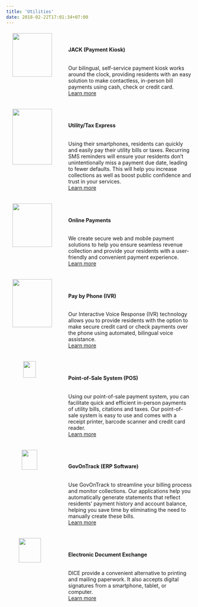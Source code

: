 ```yaml
---
title: 'Utilities'
date: 2018-02-22T17:01:34+07:00
---
```


<style>
.smallimg {
    display: block; 
    margin-left: auto; 
    margin-right: auto; 
}

.row {
  display: flex;
  flex-direction: row;
  flex-wrap: wrap;
  width: 100%;
  margin-top: 20px;
}

.coltext {
  display: flex;
  flex-direction: column;
  flex-basis: 100%;
  flex: 2;
  margin-top: auto;
  margin-bottom: auto;
}

.colimg {
  display: flex;
  flex-direction: column;
  flex-basis: 100%;
  flex: 1;
  min-width: 150px;
}
</style>

<div class='row'> <!-- JACK -->
    <div class='colimg'>
        <img src='/images/products/Kiosks-3.webp' width="80%" loading="lazy" class='smallimg'>
    </div>
    <div class='coltext'>
        <br>
        <h4>JACK (Payment Kiosk)</h4>
        <p>
            Our bilingual, self-service payment kiosk works around the clock, providing residents with an easy solution to make contactless, in-person bill payments using cash, check or credit card.
            <br>
            <a href="/jack/">Learn more</a>
        </p>
    </div>
</div>
<div class='row'> <!-- Utility Express -->
    <div class='colimg'>
        <img src='/images/products/utilityexpress.webp' width="80%" loading="lazy" class='smallimg'>
    </div>
    <div class='coltext'>
        <br>
        <h4>Utility/Tax Express</h4>
        <p>
            Using their smartphones, residents can quickly and easily pay their utility bills or taxes. Recurring SMS reminders will ensure your residents don’t unintentionally miss a payment due date, leading to fewer defaults. This will help you increase collections as well as boost public confidence and trust in your services.
            <br>
            <a href="/sms/">Learn more</a>
        </p>
    </div>
</div>
<div class='row'> <!-- Online Payments -->
    <div class='colimg'>
        <img src='/images/products/onlinepayment.webp' width="80%" loading="lazy" class='smallimg'>
    </div>
    <div class='coltext'>
        <br>
        <h4>Online Payments</h4>
        <p>
            We create secure web and mobile payment solutions to help you ensure seamless revenue collection and provide your residents with a user-friendly and convenient payment experience.
            <br>
            <a href="/services/ivr-online-pos/">Learn more</a>
        </p>
    </div>
</div>
<div class='row'> <!-- IVR -->
    <div class='colimg'>
        <img src='/images/products/ivr.webp' width="80%" loading="lazy" class='smallimg'>
    </div>
    <div class='coltext'>
        <br>
        <h4>Pay by Phone (IVR)</h4>
        <p>
            Our Interactive Voice Response (IVR) technology allows you to provide residents with the option to make secure credit card or check payments over the phone using automated, bilingual voice assistance.
            <br>
            <a href="/services/ivr-online-pos/">Learn more</a>
        </p>
    </div>
</div>
<div class='row'> <!-- Point of Sale -->
    <div class='colimg'>
        <img src='/images/products/pos.webp' width="45%" loading="lazy" class='smallimg'>
    </div>
    <div class='coltext'>
        <br>
        <h4>Point-of-Sale System (POS)</h4>
        <p>
            Using our point-of-sale payment system, you can facilitate quick and efficient in-person payments of utility bills, citations and taxes. Our point-of-sale system is easy to use and comes with a receipt printer, barcode scanner and credit card reader.
            <br>
            <a href="/services/ivr-online-pos/">Learn more</a>
        </p>
    </div>
</div>
<div class='row'> <!-- Gov On Track -->
    <div class='colimg'>
        <img src='/images/products/got.webp' width="50%" loading="lazy" class='smallimg'>
    </div>
    <div class='coltext'>
        <br>
        <h4>GovOnTrack (ERP Software)</h4>
        <p>
            Use GovOnTrack to streamline your billing process and monitor collections. Our applications help you automatically generate statements that reflect residents’ payment history and account balance, helping you save time by eliminating the need to manually create these bills.
            <br>
            <a href="/got/">Learn more</a>
        </p>
    </div>
</div>
<div class='row'> <!-- Electronic Forms -->
    <div class='colimg'>
        <img src='/images/products/dice.webp' width="60%" loading="lazy" class='smallimg'>
    </div>
    <div class='coltext'>
        <br>
        <h4>Electronic Document Exchange</h4>
        <p>
            DICE provide a convenient alternative to printing and mailing paperwork. It also accepts digital signatures from a smartphone, tablet, or computer.
            <br>
            <a href="/dice/">Learn more</a>
        </p>
    </div>
</div>
